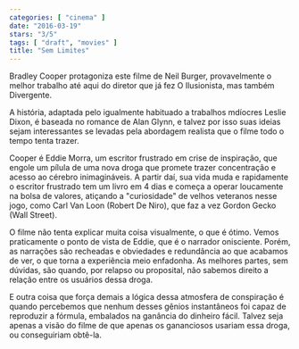 ```yaml
---
categories: [ "cinema" ]
date: "2016-03-19"
stars: "3/5"
tags: [ "draft", "movies" ]
title: "Sem Limites"
---
```

Bradley Cooper protagoniza este filme de Neil Burger, provavelmente
o melhor trabalho até aqui do diretor que já fez O Ilusionista, mas
também Divergente.

A história, adaptada pelo igualmente habituado a trabalhos mdíocres
Leslie Dixon, é baseada no romance de Alan Glynn, e talvez por isso
suas ideias sejam interessantes se levadas pela abordagem realista que
o filme todo o tempo tenta trazer.

Cooper é Eddie Morra, um escritor frustrado em crise de inspiração,
que engole um pílula de uma nova droga que promete trazer concentração
e acesso ao cérebro inimagináveis. A partir daí, sua vida muda
e rapidamente o escritor frustrado tem um livro em 4 dias e começa
a operar loucamente na bolsa de valores, atiçando a "curiosidade"
de velhos veteranos nesse jogo, como Carl Van Loon (Robert De Niro),
que faz a vez Gordon Gecko (Wall Street).

O filme não tenta explicar muita coisa visualmente, o que é
ótimo. Vemos praticamente o ponto de vista de Eddie, que é o narrador
onisciente. Porém, as narrações são recheadas e obviedades e
redundância ao que acabamos de ver, o que torna a experiência meio
enfadonha. As melhores partes, sem dúvidas, são quando, por relapso
ou proposital, não sabemos direito a relação entre os usuários dessa
droga.

E outra coisa que força demais a lógica dessa atmosfera de conspiração
é quando percebemos que nenhum desses gênios instantâneos foi capaz de
reproduzir a fórmula, embalados na ganância do dinheiro fácil. Talvez
seja apenas a visão do filme de que apenas os gananciosos usariam essa
droga, ou conseguiriam obtê-la.
